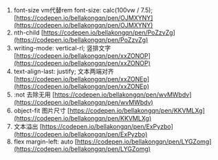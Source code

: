 1. font-size vm代替rem  font-size: calc(100vw / 7.5);
[https://codepen.io/bellakongqn/pen/OJMXYNY](https://codepen.io/bellakongqn/pen/OJMXYNY)
2. nth-child
[https://codepen.io/bellakongqn/pen/PoZzvZg](https://codepen.io/bellakongqn/pen/PoZzvZg)
3. writing-mode: vertical-rl; 竖排文字
[https://codepen.io/bellakongqn/pen/xxZONOP](https://codepen.io/bellakongqn/pen/xxZONOP)
4. text-align-last: justify; 文本两端对齐
[https://codepen.io/bellakongqn/pen/xxZONEp](https://codepen.io/bellakongqn/pen/xxZONEp)
5. :not 去除无用
[https://codepen.io/bellakongqn/pen/wvMWbdv](https://codepen.io/bellakongqn/pen/wvMWbdv)
6. object-fit 图片尺寸
[https://codepen.io/bellakongqn/pen/KKVMLXg](https://codepen.io/bellakongqn/pen/KKVMLXg)
7. 文本溢出
[https://codepen.io/bellakongqn/pen/ExPyzbo](https://codepen.io/bellakongqn/pen/ExPyzbo)
8. flex margin-left: auto 
[https://codepen.io/bellakongqn/pen/LYGZomg](https://codepen.io/bellakongqn/pen/LYGZomg)